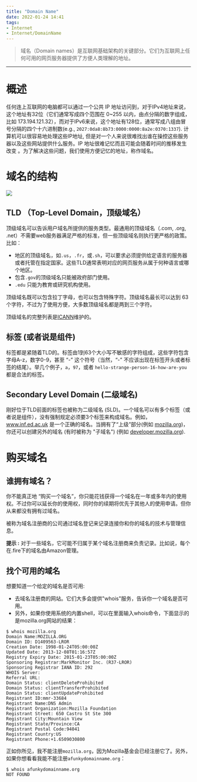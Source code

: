```yaml
---
title: "Domain Name"
date: 2022-01-24 14:41
tags:
- Internet
- Internet/DomainName
---
```


>域名（Domain names）是互联网基础架构的关键部分。它们为互联网上任何可用的网页服务器提供了方便人类理解的地址。
----

# 概述

任何连上互联网的电脑都可以通过一个公共 IP 地址访问到，对于IPv4地址来说，这个地址有32位（它们通常写成四个范围在 0~255 以内，由点分隔的数字组成，比如 173.194.121.32），而对于IPv6来说，这个地址有128位，通常写成八组由冒号分隔的四个十六进制数(e.g., `2027:0da8:8b73:0000:0000:8a2e:0370:1337`). 计算机可以很容易地处理这些IP地址, 但是对一个人来说很难找出谁在操控这些服务器以及这些网站提供什么服务。IP 地址很难记忆而且可能会随着时间的推移发生改变 。为了解决这些问题，我们使用方便记忆的地址，称作域名。

# 域名的结构

![](https://gitee.com/chick-lee/typroa_-image_-repo/raw/master/image/202202101543606.png)

## TLD （Top-Level Domain，顶级域名）

顶级域名可以告诉用户域名所提供的服务类型。最通用的顶级域名（.com, .org, .net）不需要web服务器满足严格的标准，但一些顶级域名则执行更严格的政策。比如：

- 地区的顶级域名，如`.us`，`.fr`，或`.sh`，可以要求必须提供给定语言的服务器或者托管在指定国家。这些TLD通常表明对应的网页服务从属于何种语言或哪个地区。
- 包含`.gov`的顶级域名只能被政府部门使用。
- `.edu` 只能为教育或研究机构使用。

顶级域名既可以包含拉丁字母，也可以包含特殊字符。顶级域名最长可以达到 63 个字符，不过为了使用方便，大多数顶级域名都是两到三个字符。

顶级域名的完整列表是[ICANN](https://www.icann.org/resources/pages/tlds-2012-02-25-en)维护的。

## 标签 (或者说是组件)

标签都是紧随着TLD的。标签由1到63个大小写不敏感的字符组成，这些字符包含字母A-z，数字0-9，甚至 “-” 这个符号（当然，“-” 不应该出现在标签开头或者标签的结尾）。举几个例子，`a`，`97`，或者 `hello-strange-person-16-how-are-you`  都是合法的标签。

## Secondary Level Domain (二级域名)

刚好位于TLD前面的标签也被称为二级域名 (SLD)。一个域名可以有多个标签（或者说是组件），没有强制规定必须要3个标签来构成域名。例如，www.inf.ed.ac.uk 是一个正确的域名。当拥有了“上级”部分(例如 [mozilla.org](https://mozilla.org/))，你还可以创建另外的域名 (有时被称为 "子域名") (例如 [developer.mozilla.org](https://developer.mozilla.org/)).

# 购买域名

## 谁拥有域名？

你不能真正地 “购买一个域名”，你只能花钱获得一个域名在一年或多年内的使用权。不过你可以延长你的使用权，同时你的续期将优先于其他人的使用申请。但你从来都没有拥有过域名。

被称为域名注册商的公司通过域名登记来记录连接你和你的域名的技术与管理信息。

**提示 :** 对于一些域名，它可能不归属于某个域名注册商来负责记录。比如说，每个在.fire下的域名由Amazon管理。

## 找个可用的域名

想要知道一个给定的域名是否可用:
-   去域名注册商的网站。它们大多会提供"whois"服务，告诉你一个域名是否可用。
-   另外，如果你使用系统的内置shell，可以在里面输入whois命令，下面显示的是mozilla.org网站的结果：
```shell
$ whois mozilla.org
Domain Name:MOZILLA.ORG
Domain ID: D1409563-LROR
Creation Date: 1998-01-24T05:00:00Z
Updated Date: 2013-12-08T01:16:57Z
Registry Expiry Date: 2015-01-23T05:00:00Z
Sponsoring Registrar:MarkMonitor Inc. (R37-LROR)
Sponsoring Registrar IANA ID: 292
WHOIS Server:
Referral URL:
Domain Status: clientDeleteProhibited
Domain Status: clientTransferProhibited
Domain Status: clientUpdateProhibited
Registrant ID:mmr-33684
Registrant Name:DNS Admin
Registrant Organization:Mozilla Foundation
Registrant Street: 650 Castro St Ste 300
Registrant City:Mountain View
Registrant State/Province:CA
Registrant Postal Code:94041
Registrant Country:US
Registrant Phone:+1.6509030800
```

正如你所见，我不能注册`mozilla.org`，因为Mozilla基金会已经注册它了。另外，如果你想看看我能不能注册`afunkydomainname.org`：

```shell
$ whois afunkydomainname.org
NOT FOUND
```